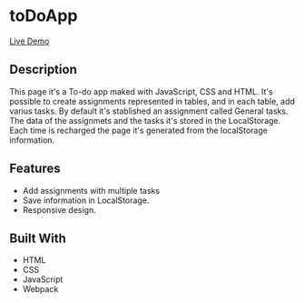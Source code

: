 # toDoApp
[Live Demo](https://rawcdn.githack.com/0yapunpun/toDoApp/d2a31ca0464210f216c1f9e7a078e1fd9b3276c5/dist/index.html)

## Description
This page it's a To-do app maked with JavaScript, CSS and HTML. It's possible to create assignments represented in tables, and in each table, add varius tasks.
By default it's stablished an assignment called General tasks. The data of the assignmets and the tasks it's stored in the LocalStorage. Each time is recharged the page it's generated from the localStorage information.

## Features
* Add assignments with multiple tasks
* Save information in LocalStorage.
* Responsive design. 

## Built With
* HTML
* CSS
* JavaScript
* Webpack

